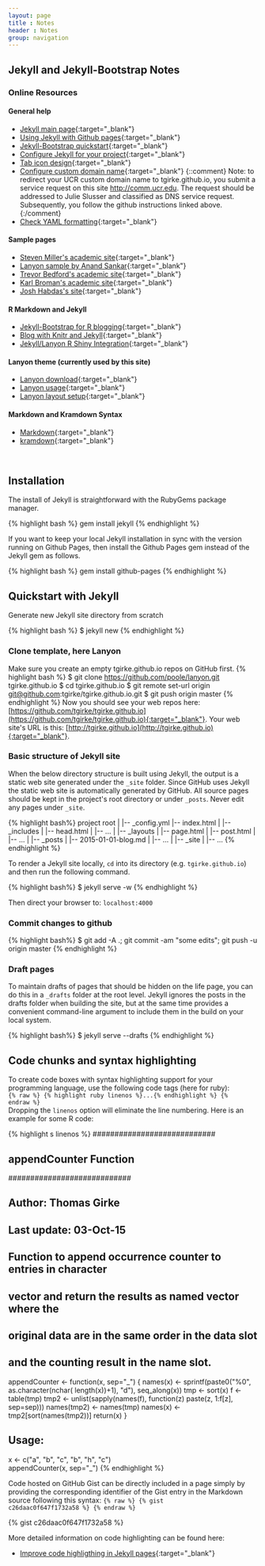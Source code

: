 ```yaml
---
layout: page
title : Notes
header : Notes
group: navigation
---
```


## Jekyll and Jekyll-Bootstrap Notes

### Online Resources

#### General help 

* [Jekyll main page](http://jekyllrb.com/){:target="_blank"}
* [Using Jekyll with Github pages](https://help.github.com/articles/using-jekyll-with-pages/){:target="_blank"}
* [Jekyll-Bootstrap quickstart](http://jekyllbootstrap.com/usage/jekyll-quick-start.html){:target="_blank"}
* [Configure Jekyll for your project](http://downtothewire.io/2015/08/15/configuring-jekyll-for-user-and-project-github-pages/){:target="_blank"}
* [Tab icon design](http://modernweb.com/2013/10/28/building-a-blog-with-jekyll/){:target="_blank"}
* [Configure custom domain name](https://help.github.com/articles/setting-up-a-custom-domain-with-github-pages/){:target="_blank"}
{::comment}
Note: to redirect your UCR custom domain name to tgirke.github.io, you
submit a service request on this site http://comm.ucr.edu. The request
should be addressed to Julie Slusser and classified as DNS service request.
Subsequently, you follow the github instructions linked above.
{:/comment}
* [Check YAML formatting](http://www.yamllint.com/){:target="_blank"}

#### Sample pages

* [Steven Miller's academic site](http://svmiller.com/blog/2015/08/create-your-website-in-jekyll/){:target="_blank"}
* [Lanyon sample by Anand Sankar](http://anandmanisankar.com/posts/set-up-blog-jekyll-github-pages/){:target="_blank"}
* [Trevor Bedford's academic site](http://bedford.io/misc/about/){:target="_blank"}
* [Karl Broman's academic site](http://kbroman.org/pages/about.html){:target="_blank"}
* [Josh Habdas's site](http://habd.as/){:target="_blank"}

#### R Markdown and Jekyll

* [Jekyll-Bootstrap for R blogging](http://lcolladotor.github.io/2013/11/09/new-Fellgernon-Bit-setup-in-Github/#.ViMHLmerSkD){:target="_blank"}
* [Blog with Knitr and Jekyll](http://jfisher-usgs.github.io/){:target="_blank"}
* [Jekyll/Lanyon R Shiny Integration](http://ragupappu.com/){:target="_blank"}

#### Lanyon theme (currently used by this site)

* [Lanyon download](https://github.com/poole/lanyon){:target="_blank"}
* [Lanyon usage](http://lanyon.getpoole.com/){:target="_blank"}
* [Lanyon layout setup](https://github.com/poole/lanyon){:target="_blank"}

#### Markdown and Kramdown Syntax

* [Markdown](https://guides.github.com/features/mastering-markdown/){:target="_blank"}
* [kramdown](http://kramdown.gettalong.org/quickref.html){:target="_blank"}

<br/>

## Installation

The install of Jekyll is straightforward with the RubyGems package manager.

{% highlight bash %}
gem install jekyll
{% endhighlight %}

If you want to keep your local Jekyll installation in sync with the version running on Github Pages, 
then install the Github Pages gem instead of the Jekyll gem as follows.

{% highlight bash %}
gem install github-pages
{% endhighlight %}

## Quickstart with Jekyll 

Generate new Jekyll site directory from scratch

{% highlight bash %}
$ jekyll new <directory>
{% endhighlight %}

### Clone template, here Lanyon
Make sure you create an empty tgirke.github.io repos on GitHub first. 
{% highlight bash %}
$ git clone https://github.com/poole/lanyon.git tgirke.github.io
$ cd tgirke.github.io
$ git remote set-url origin git@github.com:tgirke/tgirke.github.io.git
$ git push origin master
{% endhighlight %}
Now you should see your web repos here: [https://github.com/tgirke/tgirke.github.io](https://github.com/tgirke/tgirke.github.io){:target="_blank"}.
Your web site's URL is this: [http://tgirke.github.io](http://tgirke.github.io){:target="_blank"}. 

### Basic structure of Jekyll site
When the below directory structure is built using Jekyll, the output is a
static web site generated under the `_site` folder. Since GitHub uses Jekyll
the static web site is automatically generated by GitHub. All source pages should be 
kept in the project's root directory or under `_posts`. Never edit any pages
under `_site`.

{% highlight bash%}
project root
|
|-- _config.yml
|-- index.html
|
|-- _includes
|       |-- head.html
|       |-- ...
|
|-- _layouts
|       |-- page.html
|       |-- post.html
|       |-- ...
|
|-- _posts
|       |-- 2015-01-01-blog.md
|       |-- ...
|
|-- _site
|       |-- ...
{% endhighlight %}

To render a Jekyll site locally, `cd` into its directory (e.g. `tgirke.github.io`) 
and then run the following command. 

{% highlight bash%}
$ jekyll serve -w
{% endhighlight %}

Then direct your browser to: `localhost:4000`

### Commit changes to github
{% highlight bash%}
$ git add -A .; git commit -am "some edits"; git push -u origin master
{% endhighlight %}

### Draft pages
To maintain drafts of pages that should be hidden on the life page, you can do
this in a `_drafts` folder at the root level. Jekyll ignores the posts in the
drafts folder when building the site, but at the same time provides a
convenient command-line argument to include them in the build on your local
system. 

{% highlight bash%}
$ jekyll serve --drafts
{% endhighlight %}


## Code chunks and syntax highlighting

To create code boxes with syntax highlighting support for your programming
language, use the following code tags (here for ruby): <br/> <code>{% raw %} {%
highlight ruby linenos %}...{% endhighlight %} {% endraw %}</code> <br/>
Dropping the `linenos` option will eliminate the line numbering. Here is an example for
some R code:

{% highlight s linenos %}
############################
## appendCounter Function ##
############################
## Author: Thomas Girke
## Last update: 03-Oct-15

## Function to append occurrence counter to entries in character 
## vector and return the results as named vector where the 
## original data are in the same order in the data slot
## and the counting result in the name slot.
appendCounter <- function(x, sep="_") {
    names(x) <- sprintf(paste0("%0", as.character(nchar(
                        length(x))+1), "d"), seq_along(x))
    tmp <- sort(x)
    f <- table(tmp)
    tmp2 <- unlist(sapply(names(f), function(z) paste(z, 1:f[z], 
                   sep=sep)))
    names(tmp2) <- names(tmp)
    names(x) <- tmp2[sort(names(tmp2))]
    return(x)
}
## Usage:
x <-  c("a", "b", "c", "b", "h", "c")                                            
appendCounter(x, sep="_")
{% endhighlight %}

Code hosted on GitHub Gist can be directly included in a page simply by providing the 
corresponding identifier of the Gist entry in the Markdown source following this syntax: 
<code>{% raw %} {% gist c26daac0f647f1732a58 %} {% endraw %}</code>

{% gist c26daac0f647f1732a58 %}

More detailed information on code highlighting can be found here: 

* [Improve code highligthing in Jekyll pages](http://demisx.github.io/jekyll/2014/01/13/improve-code-highlighting-in-jekyll.html){:target="_blank"}




